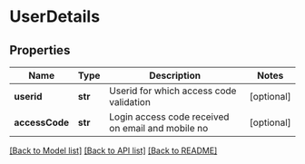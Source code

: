 # UserDetails

## Properties
Name | Type | Description | Notes
------------ | ------------- | ------------- | -------------
**userid** | **str** | Userid for which  access code validation | [optional] 
**accessCode** | **str** | Login access code received on email and mobile no | [optional] 

[[Back to Model list]](../README.md#documentation-for-models) [[Back to API list]](../README.md#documentation-for-api-endpoints) [[Back to README]](../README.md)


